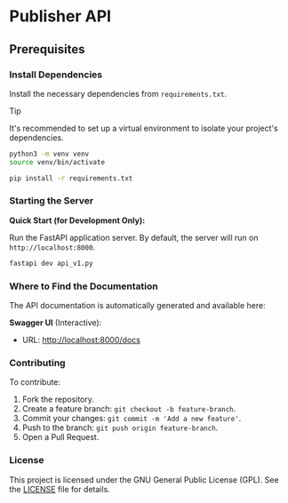 # Publisher API

## Prerequisites

### Install Dependencies

Install the necessary dependencies from
`requirements.txt`. 

> [!TIP]
>
> It's recommended to set up a virtual environment to isolate your project's
> dependencies.

```bash
python3 -m venv venv
source venv/bin/activate
```

```bash
pip install -r requirements.txt
```

### Starting the Server

**Quick Start (for Development Only):**

   Run the FastAPI application server. By default, the server will run on `http://localhost:8000`.
   ```bash
  fastapi dev api_v1.py
   ```

### Where to Find the Documentation

The API documentation is automatically generated and available here:

**Swagger UI** (Interactive):
   - URL: [http://localhost:8000/docs](http://localhost:8000/docs)
  

### Contributing

To contribute:

1. Fork the repository.
2. Create a feature branch: `git checkout -b feature-branch`.
3. Commit your changes: `git commit -m 'Add a new feature'`.
4. Push to the branch: `git push origin feature-branch`.
5. Open a Pull Request.

### License

This project is licensed under the GNU General Public License (GPL). See the [LICENSE](LICENSE) file for details.